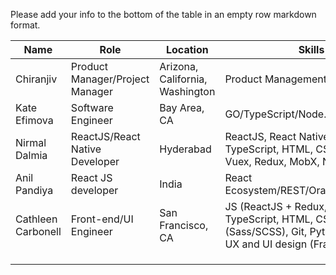 Please add your info to the bottom of the table in an empty row markdown format. 


|  Name 	|  Role 	|   Location	|   Skills	|   Remote	|   Contact	|
|---	    |---	    |---	        |---	      |---	      |---	      |
|Chiranjiv| Product Manager/Project Manager| Arizona, California, Washington|Product Management |Remote or Onsite|623-518-7987|
| Kate Efimova   	|  Software Engineer 	|  Bay Area, CA  	| GO/TypeScript/Node.js/React/Redux   	| Remote friendly!  	| kefimochi@gmail.com  	|
|  Nirmal Dalmia 	|ReactJS/React Native Developer   	|  Hyderabad 	| ReactJS, React Native, JavaScript, TypeScript, HTML, CSS, Git, VueJS, Vuex, Redux, MobX, Node, NPM	| :heavy_check_mark: |  nirmaldalmia17@gmail.com <br> [LinkedIn](https://www.linkedin.com/in/nirmaldalmia/) 	|
|  Anil Pandiya 	|  React JS developer 	|  India 	|   React Ecosystem/REST/Oracle/MongoDB	|  will work 	|   anilpandiya05@gmail.com	|
| Cathleen Carbonell  |  Front-end/UI Engineer  | San Francisco, CA  |  JS (ReactJS + Redux, NodeJS), TypeScript, HTML, CSS (Sass/SCSS), Git, Python(Django), UX and UI design (Framer, Sketch) | Can do Remote or onsite! | • [LinkedIn](https://www.linkedin.com/in/catcarbonell/) • [Portfolio](https://catcarbonell.dev) • hello@catcarbn.com |
|         |         |             |           |           |            |
|         |         |             |           |           |            |
|         |         |             |           |           |            |
